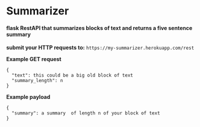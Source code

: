 # Summarizer

#### flask RestAPI that summarizes blocks of text and returns a five sentence summary

**submit your HTTP requests to:**
`https://my-summarizer.herokuapp.com/rest`

**Example GET request**
```
{
  "text": this could be a big old block of text
  "summary_length": n
}
```

**Example payload**
```
{
  "summary": a summary  of length n of your block of text
}
```
